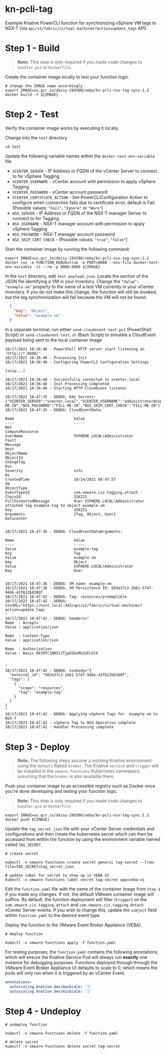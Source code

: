 # kn-pcli-tag
Example Knative PowerCLI function for synchronizing vSphere VM tags to NSX-T
(via `api/v1/fabric/virtual-machines?action=update_tags` API).

# Step 1 - Build

> **Note:** This step is only required if you made code changes to `handler.ps1`
> or `Dockerfile`.

Create the container image locally to test your function logic.

```
# change the IMAGE name accordingly
export IMAGE=us.gcr.io/daisy-284300/veba/kn-pcli-nsx-tag-sync:1.2
docker build -t ${IMAGE} .
```

# Step 2 - Test

Verify the container image works by executing it locally.

Change into the `test` directory
```console
cd test
```

Update the following variable names within the `docker-test-env-variable` file

* `VCENTER_SERVER` - IP Address or FQDN of the vCenter Server to connect to for
  vSphere Tagging
* `VCENTER_USERNAME` - vCenter account with permission to apply vSphere Tagging
* `VCENTER_PASSWORD` - vCenter account password
* `VCENTER_CERTIFCATE_ACTION` - Set-PowerCLIConfiguration Action to configure when
  connection fails due to certificate error, default is Fail. (Possible values:
  `"Fail"`, `"Ignore"` or `"Warn"`)
* `NSX_SERVER` - IP Address or FQDN of the NSX-T manager Server to connect to for
  Tagging
* `NSX_USERNAME` - NSX-T manager account with permission to apply vSphere Tagging
* `NSX_PASSWORD` - NSX-T manager account password
* `NSX_SKIP_CERT_CHECK` - (Possible values: `"true"`, `"false"`)

Start the container image by running the following command:

```console
export IMAGE=us.gcr.io/daisy-284300/veba/kn-pcli-nsx-tag-sync:1.2
docker run -e FUNCTION_DEBUG=true -e PORT=8080 --env-file docker-test-env-variable -it --rm -p 8080:8080 ${IMAGE}
```

In the `test` directory, edit `test-payload.json`. Locate the section of the
JSON file identifying a VM in your inventory. Change the `"Value": "example-vm"`
property to the name of a test VM currently in your vCenter inventory. If you do
not make this change, the function will still be invoked, but the tag
synchronization will fail because the VM will not be found.

```json
  {
    "Key": "Object",
    "Value": "example-vm"
  }
```
In a separate terminal, run either `send-cloudevent-test.ps1` (PowerShell
Script) or `send-cloudevent-test.sh` (Bash Script) to simulate a CloudEvent
payload being sent to the local container image

```console
10/17/2021 18:36:40 - PowerShell HTTP server start listening on 'http://*:8080/'
10/17/2021 18:36:40 - Processing Init
10/17/2021 18:36:40 - Configuring PowerCLI Configuration Settings

[snip...]

10/17/2021 18:36:48 - Successfully connected to vcenter.local
10/17/2021 18:36:48 - Init Processing Completed
10/17/2021 18:36:48 - Starting HTTP CloudEvent listener

10/17/2021 18:47:35 - DEBUG: K8s Secrets:
{"VCENTER_SERVER":"vcenter.local","VCENTER_USERNAME":"administrator@vsphere.local","VCENTER_PASSWORD":"FILL_ME_IN","VCENTER_CERTIFICATE_ACTION":"Ignore","NSX_SERVER":"nsxt.local:443","NSX_USERNAME":"FILL-ME-IN","NSX_PASSWORD":"FILL-ME-IN","NSX_SKIP_CERT_CHECK":"FILL-ME-IN"}
10/17/2021 18:47:35 - DEBUG: CloudEventData:

Name                           Value
----                           -----
Net
ComputeResource
UserName                       VSPHERE.LOCAL\Administrator
Fault
Message
Host
ObjectName
ObjectId
ChangeTag
Dvs
Severity                       info
Ds
CreatedTime                    10/14/2021 09:47:57
Vm
ObjectType
EventTypeId                    com.vmware.cis.tagging.attach
ChainId                        326221
FullFormattedMessage           User VSPHERE.LOCAL\Administrator attached tag example-tag to object example-vm
Key                            326221
Arguments                      {Tag, Object, User}
Datacenter


10/17/2021 18:47:36 - DEBUG: CloudEventDataArguments:

Name                           Value
----                           -----
Value                          example-tag
Key                            Tag
Value                          example-vm
Key                            Object
Value                          VSPHERE.LOCAL\Administrator
Key                            User


10/17/2021 18:47:36 - DEBUG: VM name: example-vm
10/17/2021 18:47:36 - DEBUG: VM Persistence ID: 503a37c2-2b61-5747-94bb-43f622b8380f
10/17/2021 18:47:42 - DEBUG: Tag: resources/preemptible
10/17/2021 18:47:42 - DEBUG: nsxURL="https://nsxt.local:443/api/v1/fabric/virtual-machines?action=update_tags
"
10/17/2021 18:47:42 - DEBUG: headers="
Name  : Accept=
Value : application/json

Name  : Content-Type
Value : application/json

Name  : Authorization
Value : Basic RklMTC1NRS1JTjpGSUxMLU1FLUlO


"
10/17/2021 18:47:42 - DEBUG: nsxbody="{
  "external_id": "503a37c2-2b61-5747-94bb-43f622b8380f",
  "tags": [
    {
      "scope": "resources",
      "tag": "example-tag"
    }
  ]
}
"
10/17/2021 18:47:42 - DEBUG: Applying vSphere Tags for  example-vm to NSX-T
10/17/2021 18:47:42 - vSphere Tag to NSX Operation complete
10/17/2021 18:47:42 - Handler Processing complete
```

# Step 3 - Deploy

> **Note:** The following steps assume a working Knative environment using the
> `default` Rabbit `broker`. The Knative `service` and `trigger` will be installed
> in the `vmware-functions` Kubernetes namespace, assuming that the `broker` is
> also available there.

Push your container image to an accessible registry such as Docker once you're
done developing and testing your function logic.

> **Note:** This step is only required if you made code changes to `handler.ps1`
> or `Dockerfile`.

```console
export IMAGE=us.gcr.io/daisy-284300/veba/kn-pcli-nsx-tag-sync:1.2
docker push ${IMAGE}
```

Update the `tag_secret.json` file with your vCenter Server credentials and
configurations and then create the kubernetes secret which can then be accessed
from within the function by using the environment variable named called
`TAG_SECRET`.

```console
# create secret

kubectl -n vmware-functions create secret generic tag-secret --from-file=TAG_SECRET=tag_secret.json

# update label for secret to show up in VEBA UI
kubectl -n vmware-functions label secret tag-secret app=veba-ui
```

Edit the `function.yaml` file with the name of the container image from `Step 1`
if you made any changes. If not, the default VMware container image will
suffice. By default, the function deployment will filter (`trigger`) on the
`com.vmware.cis.tagging.attach` and `com.vmware.cis.tagging.detach` vCenter
Server events. If you wish to change this, update the `subject` field within
`function.yaml` to the desired event type.

Deploy the function to the VMware Event Broker Appliance (VEBA).

```console
# deploy function

kubectl -n vmware-functions apply -f function.yaml
```

For testing purposes, the `function.yaml` contains the following annotations,
which will ensure the Knative Service Pod will always run **exactly** one
instance for debugging purposes. Functions deployed through through the VMware
Event Broker Appliance UI defaults to scale to 0, which means the pods will only
run when it is triggered by an vCenter Event.

```yaml
annotations:
  autoscaling.knative.dev/maxScale: "1"
  autoscaling.knative.dev/minScale: "1"
```

# Step 4 - Undeploy

```console
# undeploy function

kubectl -n vmware-functions delete -f function.yaml

# delete secret
kubectl -n vmware-functions delete secret tag-secret
```
